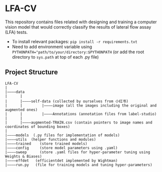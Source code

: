 # LFA-CV
This repository contains files related with designing and training a computer vision model that would correctly classify the results of lateral flow assay (LFA) tests.

* To install relevant packages: `pip install -r requirements.txt`
* Need to add environment variable using `PYTHONPATH="path/to/your/directory:$PYTHONPATH` (or add the root directory to `sys.path` at top of each .py file)

## Project Structure
```
LFA-CV
|
|————data
|      |
|      |————self-data (collected by ourselves from 小红书)
|      |         |————image (all the images including the original and augmented ones)
|      |         |————Annotations (annotation files from label-studio)
|      |
|      |————augmented-TRAIN.csv (contain pointers to image names and coordinates of bounding boxes)
|
|————models  (.py files for implementation of models)
|————utils  (helper functions and modules)
|————trained    (store trained models)
|————config     (store model parameters using .yaml)
|————sweep      (store .yaml files for hyper-parameter tuning using Weights & Biases)
|————effdet   (efficientdet implemented by Wightman)
|————run.py   (file for training models and tuning hyper-parameters)
```
